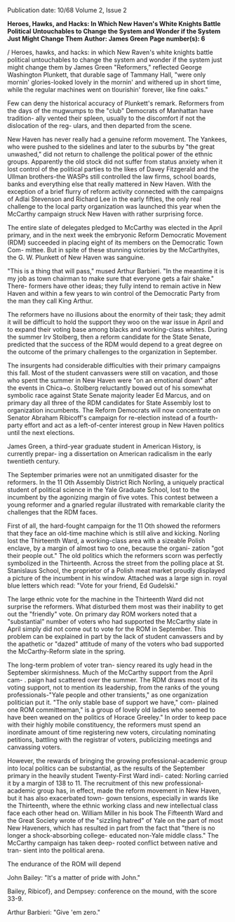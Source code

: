 Publication date: 10/68
Volume 2, Issue 2

**Heroes, Hawks, and Hacks: In Which New Haven's White Knights Battle Political Untouchables to Change the System and Wonder if the System Just Might Change Them**
**Author: James Green**
**Page number(s): 6**

/ 
Heroes, hawks, and hacks: in which 
New Raven's white knights battle political 
untouchables to change the system and 
wonder if the system just might change them 
by James Green 
"Reformers," reflected George Washington 
Plunkett, that durable sage of Tammany 
Hall, "were only mornin' glories-looked 
lovely in the mornin' and withered up in 
short time, while the regular machines 
went on tlourishin' forever, like fine oaks." 

Few can deny the historical accuracy of 
Plunkett's remark. Reformers from the 
days of the mugwumps to the "club" 
Democrats of Manhattan have tradition-
ally vented their spleen, usually to the 
discomfort if not the dislocation of the reg-
ulars, and then departed from the scene. 

New Haven has never really had a 
genuine reform movement. The Yankees, 
who were pushed to the sidelines and later 
to the suburbs by "the great unwashed," 
did not return to challenge the political 
power of the ethnic groups. Apparently 
the old stock did not suffer from status 
anxiety when it lost control of the political 
parties to the likes of Davey Fitzgerald 
and the Ullman brothers-the WASPs 
still controlled the law firms, school 
boards, banks and everything else that 
really mattered in New Haven. With the 
exception of a brief flurry of reform 
activity connected with the campaigns of 
Adlai Stevenson and Richard Lee in the 
early fifties, the only real challenge to the 
local party organization was launched this 
year when the McCarthy campaign struck 
New Haven with rather surprising force. 

The entire slate of delegates pledged 
to McCarthy was elected in the April 
primary, and in the next week the 
embryonic Reform Democratic Movement 
(RDM) succeeded in placing eight of its 
members on the Democratic Town Com-
mittee. But in spite of these stunning 
victories by the McCarthyites, the G. W. 
Plunkett of New Haven was sanguine. 

"This is a thing that will pass," mused 
Arthur Barbieri. "In the meantime it is 
my job as town chairman to make sure 
that everyone gets a fair shake." There-
formers have other ideas; they fully 
intend to remain active in New Haven 
and within a few years to win control of 
the Democratic Party from the man they 
call King Arthur. 

The reformers have no illusions about 
the enormity of their task; they admit it will 
be difficult to hold the support they woo 
on the war issue in April and to expand 
their voting base among blacks and 
working-class whites. During the summer 
Irv Stolberg, then a reform candidate for 
the State Senate, predicted that the success 
of the RDM would depend to a great 
degree on the outcome of the primary 
challenges to the organization in 
September. 

The insurgents had considerable 
difficulties with their primary campaigns 
this fall. Most of the student canvassers 
were still on vacation, and those who 
spent the summer in New Haven were "on 
an emotional down" after the events in 
Chica~o. Stolberg reluctantly bowed out 
of his somewhat symbolic race against 
State Senate majority leader Ed Marcus, 
and on primary day all three of the RDM 
candidates for State Assembly lost to 
organization incumbents. The Reform 
Democrats will now concentrate on 
Senator Abraham Ribicoff's campaign for 
re-election instead of a fourth-party effort 
and act as a left-of-center interest group 
in New Haven politics until the next 
elections. 

James Green, a third-year graduate student 
in American History, is currently prepar-
ing a dissertation on American radicalism 
in the early twentieth century. 

The September primaries were not an 
unmitigated disaster for the reformers. In 
the 11 Oth Assembly District Rich Norling, 
a uniquely practical student of political 
science in the Yale Graduate School, lost 
to the incumbent by the agonizing margin 
of five votes. This contest between a young 
reformer and a gnarled regular illustrated 
with remarkable clarity the challenges that 
the RDM faces. 

First of all, the hard-fought campaign 
for the 11 Oth showed the reformers that 
they face an old-time machine which is 
still alive and kicking. Norling lost the 
Thirteenth Ward, a working-class area 
with a sizeable Polish enclave, by a margin 
of almost two to one, because the organi-
zation "got their people out." The old 
politics which the reformers scorn was 
perfectly symbolized in the Thirteenth. 
Across the street from the polling place at 
St. Stanislaus School, the proprietor of a 
Polish meat market proudly displayed a 
picture of the incumbent in his window. 
Attached was a large sign in. royal blue 
letters which read: "Vote for your friend, 
Ed Gudelski." 

The large ethnic vote for the machine 
in the Thirteenth Ward did not surprise 
the reformers. What disturbed them most 
was their inability to get out the "friendly" 
vote. On primary day ROM workers noted 
that a "substantial" number of voters who 
had supported the McCarthy slate in 
April simply did not come out to vote for 
the ROM in September. This problem can 
be explained in part by the lack of student 
canvassers and by the apathetic or "dazed" 
attitude of many of the voters who bad 
supported the McCarthy-Reform slate in 
the spring. 

The long-term problem of voter tran-
siency reared its ugly head in the 
September skirmishness. Much of the 
McCarthy support from the April cam-
. paign had scattered over the summer. The 
RDM draws most of its voting support, 
not to mention its leadership, from the 
ranks of the young professionals-"Yale 
people and other transients," as one 
organization politician put it. "The only 
stable base of support we have," com-
plained one ROM committeeman," is a 
group of lovely old ladies who seemed to 
have been weaned on the politics of 
Horace Greeley." In order to keep pace 
with their highly mobile constituency, the 
reformers must spend an inordinate 
amount of time registering new voters, 
circulating nominating petitions, battling 
with the registrar of voters, publicizing 
meetings and canvassing voters. 

However, the rewards of bringing the 
growing professional-academic group into 
local politics can be substantial, as the 
results of the September primary in the 
heavily student Twenty-First Ward indi-
cated: Norling carried it by a margin of 
138 to 11. The recruitment of this new 
professional-academic group has, in effect, 
made the reform movement in New 
Haven, but it has also exacerbated town-
gown tensions, especially in wards like 
the Thirteenth, where the ethnic working 
class and new intellectual class face each 
other head on. William Miller in his book 
The Fifteenth Ward and the Great Society 
wrote of the "sizzling hatred" of Yale on 
the part of most New Haveners, which has 
resulted in part from the fact that "there 
is no longer a shock-absorbing college-
educated non-Yale middle class." The 
McCarthy campaign has taken deep-
rooted conflict between native and tran-
sient into the political arena. 

The endurance of the ROM will depend

John Bailey: "It's a matter of pride with 
John." 

Bailey, Ribicof}, and Dempsey: conference 
on the mound, with the score 33-9. 

Arthur Barbieri: "Give 'em zero."